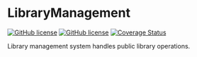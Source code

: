 # LibraryManagement

[![GitHub license](https://img.shields.io/github/license/Nickname1748/LibraryManagement)](https://github.com/Nickname1748/LibraryManagement/blob/master/LICENSE)
[![GitHub license](https://img.shields.io/github/workflow/status/Nickname1748/LibraryManagement/Run%20tests/master?label=tests)](https://github.com/Nickname1748/LibraryManagement/actions?query=workflow%3A%22Run+tests%22)
[![Coverage Status](https://coveralls.io/repos/github/Nickname1748/LibraryManagement/badge.svg?branch=master)](https://coveralls.io/github/Nickname1748/LibraryManagement?branch=master)

Library management system handles public library operations.
